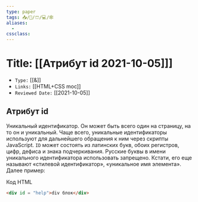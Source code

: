 ```yaml
---
type: paper
tags: 📥️/📜️/🩳/💻/🕸
aliases:
  - 
cssclass: 
---
```




# Title: **[[Атрибут id 2021-10-05]]]**
- `Type:` [[&]]
- `Links:` [[HTML+CSS moc]]
- `Reviewed Date:` [[2021-10-05]]


## Атрибут id

Уникальный идентификатор. Он может быть всего один на страницу, на то он и уникальный. Чаще всего, уникальные идентификаторы используют для дальнейшего обращения к ним через скрипты JavaScript. `ID` может состоять из латинских букв, обоих регистров, цифр, дефиса и знака подчеркивания. Русские буквы в имени уникального идентификатора использовать запрещено. Кстати, его еще называют «стилевой идентификатор», «уникальное имя элемента». Далее пример:

Код HTML

```html
<div id = "help">div блок</div>
```